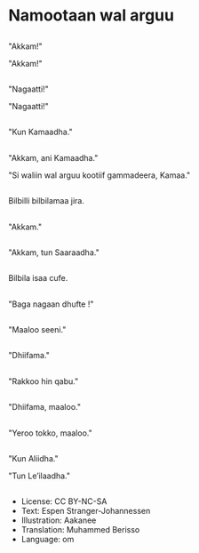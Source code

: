 # Namootaan wal arguu

##
"Akkam!"

"Akkam!"

##
"Nagaatti!"

"Nagaatti!"

##
"Kun Kamaadha."

##
"Akkam, ani Kamaadha."

"Si waliin wal arguu kootiif gammadeera, Kamaa."

##
Bilbilli bilbilamaa jira.

##
"Akkam."

##
"Akkam, tun Saaraadha."

##
Bilbila isaa cufe.

##
"Baga nagaan dhufte !"

##
"Maaloo seeni."

##
"Dhiifama."

##
"Rakkoo hin qabu."

##
"Dhiifama, maaloo."

##
"Yeroo tokko, maaloo."

##
"Kun Aliidha."

"Tun Le’ilaadha."

##
* License: CC BY-NC-SA
* Text: Espen Stranger-Johannessen
* Illustration: Aakanee
* Translation: Muhammed Berisso
* Language: om
